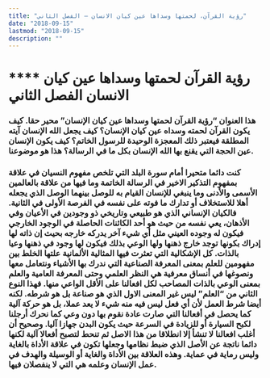 ```yaml
---
title: "رؤية القرآن، لحمتها وسداها عين كيان الانسان – الفصل الثاني"
date: "2018-09-15"
lastmod: "2018-09-15"
description: ""
---
```

# **** **رؤية القرآن لحمتها وسداها عين كيان الانسان الفصل الثاني**

### هذا العنوان “رؤية القرآن لحمتها وسداها عين كيان الإنسان” محير حقا. كيف يكون القرآن لحمته وسداه عين كيان الإنسان؟ كيف يجعل الله الإنسان آيته المطلقة فيعتبر ذلك المعجزة الوحيدة للرسول الخاتم؟ كيف يكون الإنسان عين الحجة التي يقنع بها الله الإنسان بكل ما في الرسالة؟ هذا هو موضوعنا.

### كنت دائما متحيرا أمام سورة البلد التي تلخص مفهوم النسيان في علاقة بمفهوم التذكير الاخير في الرسالة الخاتمة وما فيها من علاقة بالعالمين الأسمى والأدنى وما ينبغي للإنسان القيام به للوصل بينهما الوصل الذي يجعله أهلا للاستخلاف أو تدارك ما فوته على نفسه في الفرصة الأولى في الثانية. فالكيان الإنساني الذي هو طبيعي وتاريخي ذو وجودين في الأعيان وفي الأذهان، يعي نفسه من حيث هو أحد الكائنات الحاصلة في الوجود الخارجي فيكون له وجوده العيني مثل أي شيء آخر يدركه خارجه بحيث إن ذاته لها إدراك بكونها توجد خارج ذهنها ولها الوعي بذلك فيكون لها وجود في ذهنها وعيا بالذات. كل الإشكالية التي تعثرت فيها المثالية الألمانية علتها الخلط بين مفهومين للعلم بمعنى المعرفة الصناعية التي ندرك بها الأشياء ونتعامل معها ونصوغها في أنساق معرفية هي النظر العلمي وحتى المعرفة العامية والعلم بمعنى الوعي بالذات المصاحب لكل افعالنا على الأقل الواعي منها. فهذا النوع الثاني من “العلم” ليس غير المعنى الاول الذي هو صناعة بل هو شرطه. لكنه أيضا شرط العمل لأن أي فعل ليس فيه منه شيء لا يعد عملا، بل هو حركة آلية كما يحصل في أفعالنا التي صارت عادة نقوم بها دون وعي كما نحرك أرجلنا لكبح السيارة أو للزيادة في السرعة حيث يكون البدن جهازا آليا. وصحيح أن أغلب افعالنا لا تنشأ إلا انطلاقا من هذا الاصل ثم تنحط لتصبح أفعالا آلية لكنها دائما ناتجة عن الأصل الذي ضبط نظامها وجعلها تكون في علاقة الأداة بالغاية وليس رماية في عماية. وهذه العلاقة بين الأداة والغاية أو الوسيلة والهدف في عمل الإنسان وعلمه هي التي لا ينفصلان فيها.

###